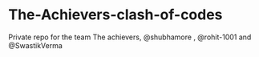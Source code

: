 # The-Achievers-clash-of-codes
Private repo for the team The achievers, @shubhamore , @rohit-1001 and @SwastikVerma
